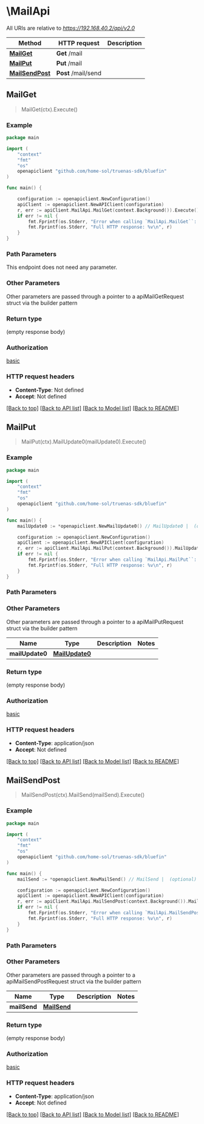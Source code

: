 # \MailApi

All URIs are relative to *https://192.168.40.2/api/v2.0*

Method | HTTP request | Description
------------- | ------------- | -------------
[**MailGet**](MailApi.md#MailGet) | **Get** /mail | 
[**MailPut**](MailApi.md#MailPut) | **Put** /mail | 
[**MailSendPost**](MailApi.md#MailSendPost) | **Post** /mail/send | 



## MailGet

> MailGet(ctx).Execute()





### Example

```go
package main

import (
    "context"
    "fmt"
    "os"
    openapiclient "github.com/home-sol/truenas-sdk/bluefin"
)

func main() {

    configuration := openapiclient.NewConfiguration()
    apiClient := openapiclient.NewAPIClient(configuration)
    r, err := apiClient.MailApi.MailGet(context.Background()).Execute()
    if err != nil {
        fmt.Fprintf(os.Stderr, "Error when calling `MailApi.MailGet``: %v\n", err)
        fmt.Fprintf(os.Stderr, "Full HTTP response: %v\n", r)
    }
}
```

### Path Parameters

This endpoint does not need any parameter.

### Other Parameters

Other parameters are passed through a pointer to a apiMailGetRequest struct via the builder pattern


### Return type

 (empty response body)

### Authorization

[basic](../README.md#basic)

### HTTP request headers

- **Content-Type**: Not defined
- **Accept**: Not defined

[[Back to top]](#) [[Back to API list]](../README.md#documentation-for-api-endpoints)
[[Back to Model list]](../README.md#documentation-for-models)
[[Back to README]](../README.md)


## MailPut

> MailPut(ctx).MailUpdate0(mailUpdate0).Execute()





### Example

```go
package main

import (
    "context"
    "fmt"
    "os"
    openapiclient "github.com/home-sol/truenas-sdk/bluefin"
)

func main() {
    mailUpdate0 := *openapiclient.NewMailUpdate0() // MailUpdate0 |  (optional)

    configuration := openapiclient.NewConfiguration()
    apiClient := openapiclient.NewAPIClient(configuration)
    r, err := apiClient.MailApi.MailPut(context.Background()).MailUpdate0(mailUpdate0).Execute()
    if err != nil {
        fmt.Fprintf(os.Stderr, "Error when calling `MailApi.MailPut``: %v\n", err)
        fmt.Fprintf(os.Stderr, "Full HTTP response: %v\n", r)
    }
}
```

### Path Parameters



### Other Parameters

Other parameters are passed through a pointer to a apiMailPutRequest struct via the builder pattern


Name | Type | Description  | Notes
------------- | ------------- | ------------- | -------------
 **mailUpdate0** | [**MailUpdate0**](MailUpdate0.md) |  | 

### Return type

 (empty response body)

### Authorization

[basic](../README.md#basic)

### HTTP request headers

- **Content-Type**: application/json
- **Accept**: Not defined

[[Back to top]](#) [[Back to API list]](../README.md#documentation-for-api-endpoints)
[[Back to Model list]](../README.md#documentation-for-models)
[[Back to README]](../README.md)


## MailSendPost

> MailSendPost(ctx).MailSend(mailSend).Execute()





### Example

```go
package main

import (
    "context"
    "fmt"
    "os"
    openapiclient "github.com/home-sol/truenas-sdk/bluefin"
)

func main() {
    mailSend := *openapiclient.NewMailSend() // MailSend |  (optional)

    configuration := openapiclient.NewConfiguration()
    apiClient := openapiclient.NewAPIClient(configuration)
    r, err := apiClient.MailApi.MailSendPost(context.Background()).MailSend(mailSend).Execute()
    if err != nil {
        fmt.Fprintf(os.Stderr, "Error when calling `MailApi.MailSendPost``: %v\n", err)
        fmt.Fprintf(os.Stderr, "Full HTTP response: %v\n", r)
    }
}
```

### Path Parameters



### Other Parameters

Other parameters are passed through a pointer to a apiMailSendPostRequest struct via the builder pattern


Name | Type | Description  | Notes
------------- | ------------- | ------------- | -------------
 **mailSend** | [**MailSend**](MailSend.md) |  | 

### Return type

 (empty response body)

### Authorization

[basic](../README.md#basic)

### HTTP request headers

- **Content-Type**: application/json
- **Accept**: Not defined

[[Back to top]](#) [[Back to API list]](../README.md#documentation-for-api-endpoints)
[[Back to Model list]](../README.md#documentation-for-models)
[[Back to README]](../README.md)

